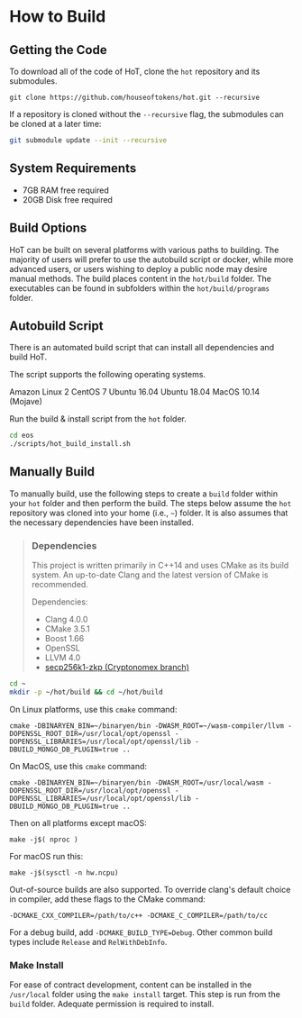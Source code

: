 # How to Build

## Getting the Code

To download all of the code of HoT, clone the `hot` repository and its submodules.

```shell
git clone https://github.com/houseoftokens/hot.git --recursive
```

If a repository is cloned without the `--recursive` flag, the submodules can be cloned at a later time:

```bash
git submodule update --init --recursive
```

##  System Requirements

- 7GB RAM free required
- 20GB Disk free required

## Build Options

HoT can be built on several platforms with various paths to building. The majority of users will prefer to use the autobuild script or docker, while more advanced users, or users wishing to deploy a public node may desire manual methods. The build places content in the `hot/build` folder. The executables can be found in subfolders within the `hot/build/programs` folder.

## Autobuild Script

There is an automated build script that can install all dependencies and build HoT.

The script supports the following operating systems.

Amazon Linux 2
CentOS 7
Ubuntu 16.04
Ubuntu 18.04
MacOS 10.14 (Mojave)

Run the build & install script from the `hot` folder.

```bash
cd eos
./scripts/hot_build_install.sh
```

## Manually Build

To manually build, use the following steps to create a `build` folder within your `hot` folder and then perform the build. The steps below assume the `hot` repository was cloned into your home (i.e., `~`) folder. It is also assumes that the necessary dependencies have been installed. 

> ### Dependencies
>
> This project is written primarily in C++14 and uses CMake as its build system. An up-to-date Clang and the latest version of CMake is recommended.
>
> Dependencies:
>
> - Clang 4.0.0
> - CMake 3.5.1
> - Boost 1.66
> - OpenSSL
> - LLVM 4.0
> - [secp256k1-zkp (Cryptonomex branch)](https://github.com/cryptonomex/secp256k1-zkp.git)

```bash
cd ~
mkdir -p ~/hot/build && cd ~/hot/build
```

On Linux platforms, use this `cmake` command:

```shell
cmake -DBINARYEN_BIN=~/binaryen/bin -DWASM_ROOT=~/wasm-compiler/llvm -DOPENSSL_ROOT_DIR=/usr/local/opt/openssl -DOPENSSL_LIBRARIES=/usr/local/opt/openssl/lib -DBUILD_MONGO_DB_PLUGIN=true ..
```

On MacOS, use this `cmake` command:

```shell
cmake -DBINARYEN_BIN=~/binaryen/bin -DWASM_ROOT=/usr/local/wasm -DOPENSSL_ROOT_DIR=/usr/local/opt/openssl -DOPENSSL_LIBRARIES=/usr/local/opt/openssl/lib -DBUILD_MONGO_DB_PLUGIN=true ..
```

Then on all platforms except macOS:

```shell
make -j$( nproc )
```

For macOS run this:

```shell
make -j$(sysctl -n hw.ncpu)
```

Out-of-source builds are also supported. To override clang's default choice in compiler, add these flags to the CMake command:

```
-DCMAKE_CXX_COMPILER=/path/to/c++ -DCMAKE_C_COMPILER=/path/to/cc
```

For a debug build, add `-DCMAKE_BUILD_TYPE=Debug`. Other common build types include `Release` and `RelWithDebInfo`.

###  Make Install

For ease of contract development, content can be installed in the `/usr/local` folder using the `make install` target. This step is run from the `build` folder. Adequate permission is required to install.

